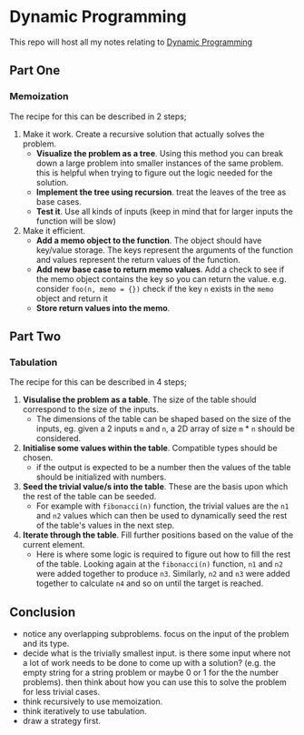 # Dynamic Programming

This repo will host all my notes relating to
[Dynamic Programming](https://www.youtube.com/watch?v=oBt53YbR9Kk&t=283s)

## Part One

### Memoization

The recipe for this can be described in 2 steps;

1. Make it work. Create a recursive solution that actually solves the problem.
   - **Visualize the problem as a tree**. Using this method you can break down a
     large problem into smaller instances of the same problem. this is helpful
     when trying to figure out the logic needed for the solution.
   - **Implement the tree using recursion**. treat the leaves of the tree as
     base cases.
   - **Test it**. Use all kinds of inputs (keep in mind that for larger inputs
     the function will be slow)
2. Make it efficient.
   - **Add a memo object to the function**. The object should have key/value
     storage. The keys represent the arguments of the function and values
     represent the return values of the function.
   - **Add new base case to return memo values**. Add a check to see if the memo
     object contains the key so you can return the value. e.g. consider
     `foo(n, memo = {})` check if the key `n` exists in the `memo` object and
     return it
   - **Store return values into the memo**.

## Part Two

### Tabulation

The recipe for this can be described in 4 steps;

1. **Visulalise the problem as a table**. The size of the table should
   correspond to the size of the inputs.
   - The dimensions of the table can be shaped based on the size of the inputs,
     eg. given a 2 inputs `m` and `n`, a 2D array of size `m` \* `n` should be
     considered.
2. **Initialise some values within the table**. Compatible types should be
   chosen.
   - if the output is expected to be a number then the values of the table
     should be initialized with numbers.
3. **Seed the trivial value/s into the table**. These are the basis upon which
   the rest of the table can be seeded.
   - For example with `fibonacci(n)` function, the trivial values are the `n1`
     and `n2` values which can then be used to dynamically seed the rest of the
     table's values in the next step.
4. **Iterate through the table**. Fill further positions based on the value of
   the current element.
   - Here is where some logic is required to figure out how to fill the rest of
     the table. Looking again at the `fibonacci(n)` function, `n1` and `n2` were
     added together to produce `n3`. Similarly, `n2` and `n3` were added
     together to calculate `n4` and so on until the target is reached.

## Conclusion

- notice any overlapping subproblems. focus on the input of the problem and its
  type.
- decide what is the trivially smallest input. is there some input where not a
  lot of work needs to be done to come up with a solution? (e.g. the empty
  string for a string problem or maybe 0 or 1 for the the number problems). then
  think about how you can use this to solve the problem for less trivial cases.
- think recursively to use memoization.
- think iteratively to use tabulation.
- draw a strategy first.
